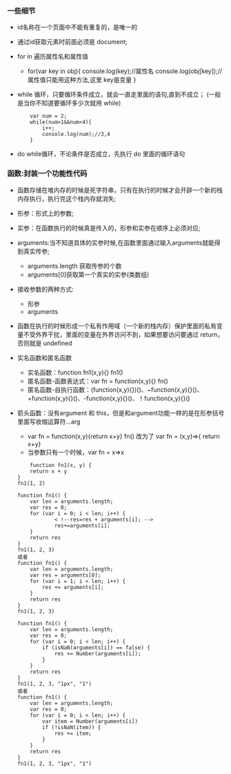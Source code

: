 ### 一些细节
+ id名称在一个页面中不能有重复的，是唯一的
+ 通过id获取元素时前面必须是 document;

+ for in 遍历属性名和属性值
    + for(var key in obj){
        console.log(key);//属性名
        console.log(obj[key]);//属性值只能用这种方法,这里 key是变量
    }
+ while 循环，只要循环条件成立，就会一直走里面的语句,直到不成立； (一般是当你不知道要循环多少次就用 while)
    ```
        var num = 2;
        while(num>1&&num<4){
            i++;
            console.log(num);//3,4
        }
    ```
+ do while循环，不论条件是否成立，先执行 do 里面的循环语句






### 函数:封装一个功能性代码
+ 函数存储在堆内存的时候是死字符串，只有在执行的时候才会开辟一个新的栈内存执行，执行完这个栈内存就消失;
+ 形参：形式上的参数;
+ 实参：在函数执行的时候真是传入的，形参和实参在顺序上必须对应;
+ arguments:当不知道具体的实参时候,在函数里面通过输入arguments就能得到真实传参;
    + arguments.length 获取传参的个数
    + arguments[0]获取第一个真实的实参(类数组)
+ 接收参数的两种方式:
    + 形参
    + arguments
+ 函数在执行的时候形成一个私有作用域（一个新的栈内存）保护里面的私有变量不受外界干扰，里面的变量在外界访问不到，如果想要访问要通过 return，否则就是 undefined
+ 实名函数和匿名函数
    + 实名函数：function fn1(x,y){}  fn1() 
    + 匿名函数-函数表达式：var fn = function(x,y){}  fn()  
    + 匿名函数-自执行函数：(function(x,y){})()、~function(x,y){}()、+function(x,y){}()、-function(x,y){}()、！function(x,y){}()
+ 箭头函数：没有argument 和 this，但是和argument功能一样的是在形参括号里面写收缩运算符...arg
    + var fn = function(x,y){return x+y}  fn() 改为了 var fn = (x,y)=>{ return x+y} 
    + 当参数只有一个时候，var fn = x=>x

    ```
        function fn1(x, y) {
        return x + y
    }
    fn1(1, 2)

    function fn1() {
        var len = arguments.length;
        var res = 0;
        for (var i = 0; i < len; i++) {
                < !--res=res + arguments[i]; -->
                res+=arguments[i];
        }
        return res
    }
    fn1(1, 2, 3)
    或者
    function fn1() {
        var len = arguments.length;
        var res = arguments[0];
        for (var i = 1; i < len; i++) {
            res += arguments[i];
        }
        return res
    }
    fn1(1, 2, 3)

    function fn1() {
        var len = arguments.length;
        var res = 0;
        for (var i = 0; i < len; i++) {
            if (isNaN(arguments[i]) == false) {
                res += Number(arguments[i]);
            }
        }
        return res
    }
    fn1(1, 2, 3, "1px", "1")
    或者
    function fn1() {
        var len = arguments.length;
        var res = 0;
        for (var i = 0; i < len; i++) {
            var item = Number(arguments[i])
            if (!isNaN(item)) {
                res += item;
            }
        }
        return res
    }
    fn1(1, 2, 3, "1px", "1")


    ```



